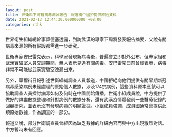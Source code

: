 ```yaml
---
layout: post
title: 世衛料下周有病毒溯源報告　報道稱中國拒提供原始資料
date: 2021-02-13 12:44:30.000000000 +08:00
categories: rthk
---
```


世界衛生組織總幹事譚德塞透露，到訪武漢的專家下周將發表報告摘要，又說有關病毒來源的所有假設都需進一步研究。

世衛專家安巴雷克表示，科學家發現新病毒後，普遍會立即對外公布，但專家組和武漢實驗室人員交談期間，無人表示見過有關病毒。安巴雷克日前曾經表示，病毒非常不可能從武漢實驗室洩漏出來。

另外，華爾街日報引述世衛組織調查人員報道，中國拒絕向他們提供有關早期新冠病毒感染病例未經處理的原始個人數據，涉及174宗病例，這些資料原本應該可以協助調查人員探討病毒如何及何時在中國開始傳播。世衛小組成員說，中方提供了做好的詳盡數據整理和針對病例的數據分析，還有武漢疫情爆發前一些醫療記錄的回顧研究，並表示沒有發現病毒的明顯證據。小組成員強調，成員國通常會提供此類原始數據，作為調查的一部分。

報道又說，部分世衛調查員曾經因為缺乏數據的詳細內容而與中方出現激烈對話。中方暫時未有回應。
